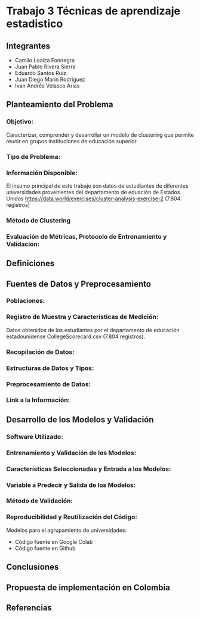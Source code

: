 # Trabajo 3 Técnicas de aprendizaje estadistico

## Integrantes 
- Camilo Loaiza Fonnegra
- Juan Pablo Rivera Sierra
- Eduardo Santos Ruiz
- Juan Diego Marin Rodriguez
- Ivan Andrés Velasco Arias

## Planteamiento del Problema

### Objetivo:
Caracterizar, comprender y desarrollar un modelo de clustering que permite reunir en grupos instituciones de educación superior 

### Tipo de Problema:

### Información Disponible:
El insumo principal de este trabajo son datos de estudiantes de diferentes universidades provenientes del departamento de eduación de Estados Unidos https://data.world/exercises/cluster-analysis-exercise-2 (7.804 registros)

### Método de Clustering

### Evaluación de Métricas, Protocolo de Entrenamiento y Validación:

## Definiciones

## Fuentes de Datos y Preprocesamiento

### Poblaciones:


### Registro de Muestra y Características de Medición:
Datos obtenidos de los estudiantes por el departamento de educación  estadounidense CollegeScorecard.csv (7.804 registros). 

### Recopilación de Datos:

### Estructuras de Datos y Tipos:

### Preprocesamiento de Datos:

### Link a la Información:

## Desarrollo de los Modelos y Validación

### Software Utilizado:

### Entrenamiento y Validación de los Modelos:

### Características Seleccionadas y Entrada a los Modelos:

### Variable a Predecir y Salida de los Modelos:

### Método de Validación:

### Reproducibilidad y Reutilización del Código:
Modelos para el agrupamiento de universidades:
- Código fuente en Google Colab
- Código fuente en Github


## Conclusiones

## Propuesta de implementación en Colombia

## Referencias

